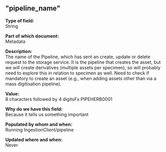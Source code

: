 ## "pipeline_name"

**Type of field:**  
String  

**Part of which document:**  
Metadata

**Description:**  
The name of the Pipeline, which has sent an create, update or delete request to the storage service. It is the pipeline that creates the asset, but we will create derivatives (multiple assets per specimen), so will probably need to explore this in relation to specimen as well. Need to check if mandatory to create an asset (e.g., when adding assets other than via a mass digitisation pipeline).

**Value:**  
8 characters followed by 4 digitsFx PIPEHERB0001

**Why do we have this field:**  
Because it tells us something important  

**Populated by whom and when:**  
Running IngestionClient/pipeline

**Updated where and when:**  
Never

